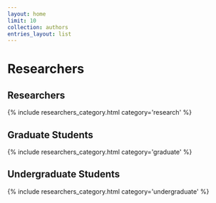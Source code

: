 ```yaml
---
layout: home
limit: 10
collection: authors
entries_layout: list
---
```


# Researchers

## Researchers
{% include researchers_category.html category='research' %}

## Graduate Students
{% include researchers_category.html category='graduate' %}

## Undergraduate Students
{% include researchers_category.html category='undergraduate' %}
